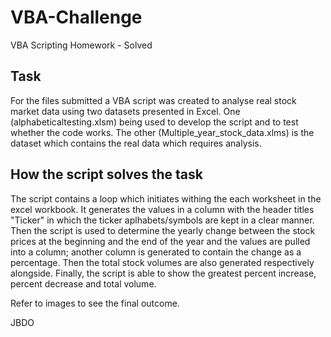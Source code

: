 # VBA-Challenge
VBA Scripting Homework - Solved

## Task
For the files submitted a VBA script was created to analyse real stock market data using two datasets presented in Excel. One (alphabeticaltesting.xlsm) being used to develop the script and to test whether the code works. The other (Multiple_year_stock_data.xlms) is the dataset which contains the real data which requires analysis.

## How the script solves the task
The script contains a loop which initiates withing the each worksheet in the excel workbook. It generates the values in a column with the header titles "Ticker" in which the ticker aplhabets/symbols are kept in a clear manner. Then the script is used to determine the yearly change between the stock prices at the beginning and the end of the year and the values are pulled into a column; another column is generated to contain the change as a percentage. Then the total stock volumes are also generated respectively alongside. Finally, the script is able to show the greatest percent increase, percent decrease and total volume.

Refer to images to see the final outcome.

JBDO
